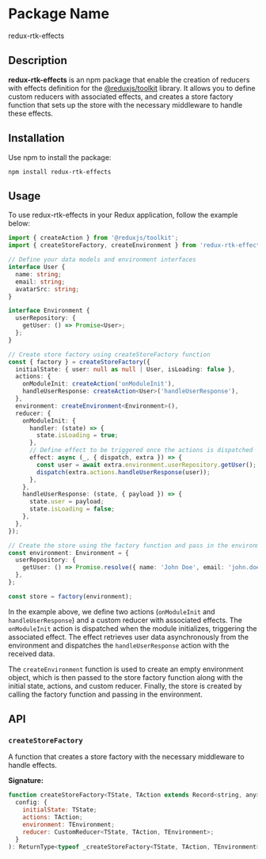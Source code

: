 # Package Name

redux-rtk-effects

## Description

**redux-rtk-effects** is an npm package that enable the creation of reducers with effects definition for the [@reduxjs/toolkit](https://redux-toolkit.js.org/) library. It allows you to define custom reducers with associated effects, and creates a store factory function that sets up the store with the necessary middleware to handle these effects.

## Installation

Use npm to install the package:

```
npm install redux-rtk-effects
```

## Usage

To use redux-rtk-effects in your Redux application, follow the example below:

```typescript
import { createAction } from '@reduxjs/toolkit';
import { createStoreFactory, createEnvironment } from 'redux-rtk-effects';

// Define your data models and environment interfaces
interface User {
  name: string;
  email: string;
  avatarSrc: string;
}

interface Environment {
  userRepository: {
    getUser: () => Promise<User>;
  };
}

// Create store factory using createStoreFactory function
const { factory } = createStoreFactory({
  initialState: { user: null as null | User, isLoading: false },
  actions: {
    onModuleInit: createAction('onModuleInit'),
    handleUserResponse: createAction<User>('handleUserResponse'),
  },
  environment: createEnvironment<Environment>(),
  reducer: {
    onModuleInit: {
      handler: (state) => {
        state.isLoading = true;
      },
      // Define effect to be triggered once the actions is dispatched
      effect: async (_, { dispatch, extra }) => {
        const user = await extra.environment.userRepository.getUser();
        dispatch(extra.actions.handleUserResponse(user));
      },
    },
    handleUserResponse: (state, { payload }) => {
      state.user = payload;
      state.isLoading = false;
    },
  },
});

// Create the store using the factory function and pass in the environment
const environment: Environment = {
  userRepository: {
    getUser: () => Promise.resolve({ name: 'John Doe', email: 'john.doe@example.com', avatarSrc: 'avatar.jpg' }),
  },
};

const store = factory(environment);
```

In the example above, we define two actions (`onModuleInit` and `handleUserResponse`) and a custom reducer with associated effects. The `onModuleInit` action is dispatched when the module initializes, triggering the associated effect. The effect retrieves user data asynchronously from the environment and dispatches the `handleUserResponse` action with the received data.

The `createEnvironment` function is used to create an empty environment object, which is then passed to the store factory function along with the initial state, actions, and custom reducer. Finally, the store is created by calling the factory function and passing in the environment.

## API

### `createStoreFactory`

A function that creates a store factory with the necessary middleware to handle effects.

**Signature:**

```javascript
function createStoreFactory<TState, TAction extends Record<string, any>, TEnvironment extends Object>(
  config: {
    initialState: TState;
    actions: TAction;
    environment: TEnvironment;
    reducer: CustomReducer<TState, TAction, TEnvironment>;
  }
): ReturnType<typeof _createStoreFactory<TState, TAction, TEnvironment>>;
```
